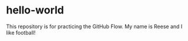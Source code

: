 # hello-world
This repository is for practicing the GitHub Flow.
My name is Reese and I like football!
